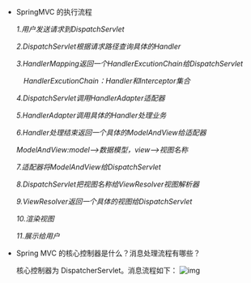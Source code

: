 - SpringMVC 的执行流程

  *1.用户发送请求到DispatchServlet*

  *2.DispatchServlet根据请求路径查询具体的Handler*

  *3.HandlerMapping返回一个HandlerExcutionChain给DispatchServlet*

  　*HandlerExcutionChain：Handler和Interceptor集合*

  *4.DispatchServlet调用HandlerAdapter适配器*

  *5.HandlerAdapter调用具体的Handler处理业务*

  *6.Handler处理结束返回一个具体的ModelAndView给适配器*

     *ModelAndView:model-->数据模型，view-->视图名称*

  *7.适配器将ModelAndView给DispatchServlet*

  *8.DispatchServlet把视图名称给ViewResolver视图解析器*

  *9.ViewResolver返回一个具体的视图给DispatchServlet*

  *10.渲染视图*

  *11.展示给用户*

   

- Spring MVC 的核心控制器是什么？消息处理流程有哪些？ 

  核心控制器为 DispatcherServlet。消息流程如下： ![img](https://images2017.cnblogs.com/blog/1246845/201712/1246845-20171226085701197-1809231596.jpg)

